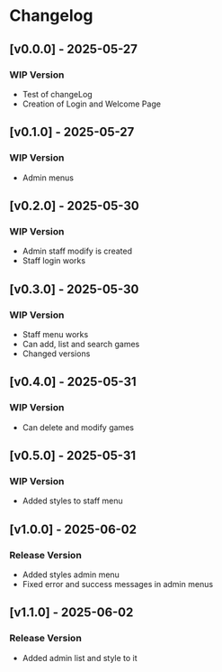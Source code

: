 # Changelog

## [v0.0.0] - 2025-05-27
### WIP Version
- Test of changeLog
- Creation of Login and Welcome Page

## [v0.1.0] - 2025-05-27 
### WIP Version
- Admin menus

## [v0.2.0] - 2025-05-30 
### WIP Version
- Admin staff modify is created
- Staff login works

## [v0.3.0] - 2025-05-30 
### WIP Version
- Staff menu works
- Can add, list and search games
- Changed versions

## [v0.4.0] - 2025-05-31 
### WIP Version
- Can delete and modify games

## [v0.5.0] - 2025-05-31 
### WIP Version
- Added styles to staff menu

## [v1.0.0] - 2025-06-02 
### Release Version
- Added styles admin menu
- Fixed error and success messages in admin menus

## [v1.1.0] - 2025-06-02 
### Release Version
- Added admin list and style to it